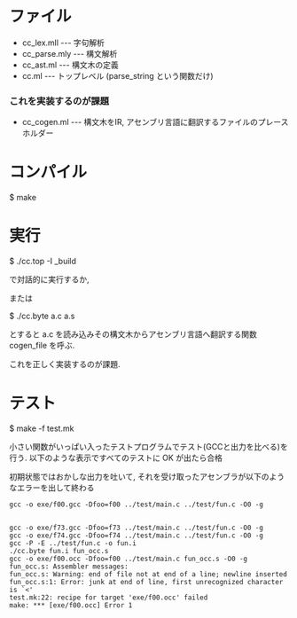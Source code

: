 ファイル
===============

* cc_lex.mll   --- 字句解析
* cc_parse.mly --- 構文解析
* cc_ast.ml    --- 構文木の定義
* cc.ml        --- トップレベル (parse_string という関数だけ)

### これを実装するのが課題 ###
* cc_cogen.ml --- 構文木をIR, アセンブリ言語に翻訳するファイルのプレースホルダー

コンパイル
===============

$ make

実行
===============

$ ./cc.top -I _build

で対話的に実行するか, 

または

$ ./cc.byte a.c a.s

とすると a.c を読み込みその構文木からアセンブリ言語へ翻訳する関数 cogen_file を呼ぶ.

これを正しく実装するのが課題.

テスト
===============

$ make -f test.mk

小さい関数がいっぱい入ったテストプログラムでテスト(GCCと出力を比べる)を行う. 以下のような表示ですべてのテストに OK が出たら合格

初期状態ではおかしな出力を吐いて, それを受け取ったアセンブラが以下のようなエラーを出して終わる

```
gcc -o exe/f00.gcc -Dfoo=f00 ../test/main.c ../test/fun.c -O0 -g


gcc -o exe/f73.gcc -Dfoo=f73 ../test/main.c ../test/fun.c -O0 -g
gcc -o exe/f74.gcc -Dfoo=f74 ../test/main.c ../test/fun.c -O0 -g
gcc -P -E ../test/fun.c -o fun.i
./cc.byte fun.i fun_occ.s
gcc -o exe/f00.occ -Dfoo=f00 ../test/main.c fun_occ.s -O0 -g
fun_occ.s: Assembler messages:
fun_occ.s: Warning: end of file not at end of a line; newline inserted
fun_occ.s:1: Error: junk at end of line, first unrecognized character is `<'
test.mk:22: recipe for target 'exe/f00.occ' failed
make: *** [exe/f00.occ] Error 1
```




